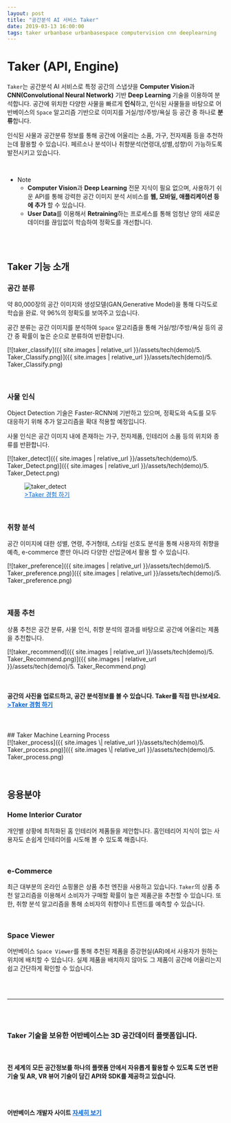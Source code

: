 ```yaml
---
layout: post
title: "공간분석 AI 서비스 Taker"
date: 2019-03-13 16:00:00
tags: taker urbanbase urbanbasespace computervision cnn deeplearning
---
```


# Taker (API, Engine)

`Taker`는 공간분석 AI 서비스로 특정 공간의 스냅샷을 **Computer Vision**과 **CNN(Convolutional Neural Network)** 기반 **Deep Learning** 기술을 이용하여 분석합니다. 공간에 위치한 다양한 사물을 빠르게 **인식**하고, 인식된 사물들을 바탕으로 어반베이스의 `Space` 알고리즘 기반으로 이미지를 거실/방/주방/욕실 등 공간 중 하나로 **분류**합니다. 

인식된 사물과 공간분류 정보를 통해 공간에 어울리는 소품, 가구, 전자제품 등을 추천하는데 활용할 수 있습니다. 페르소나 분석이나 취향분석(연령대,성별,성향)이 가능하도록 발전시키고 있습니다.

<br>

* Note
  * **Computer Vision**과 **Deep Learning** 전문 지식이 필요 없으며, 사용하기 쉬운 API를 통해 강력한 공간 이미지 분석 서비스를 **웹, 모바일, 애플리케이션 등에 추가** 할 수 있습니다.
  * **User Data**를 이용해서 **Retraining**하는 프로세스를 통해 엄청난 양의 새로운 데이터를 끊임없이 학습하여 정확도를 개선합니다.

<br>
<br>


## Taker 기능 소개 


### 공간 분류

약 80,000장의 공간 이미지와 생성모델(GAN,Generative Model)을 통해 다각도로 학습을 완료. 약 96%의 정확도를 보여주고 있습니다.

공간 분류는 공간 이미지를 분석하여 `Space` 알고리즘을 통해 거실/방/주방/욕실 등의 공간 중 확률이 높은 순으로 분류하여 반환합니다.

[![taker_classify]({{ site.images \| relative_url }}/assets/tech(demo)/5. Taker_Classify.png)]({{ site.images \| relative_url }}/assets/tech(demo)/5. Taker_Classify.png)

<br>

### 사물 인식

Object Detection 기술은 Faster-RCNN에 기반하고 있으며, 정확도와 속도를 모두 대응하기 위해 추가 알고리즘을 확대 적용할 예정입니다.

사물 인식은 공간 이미지 내에 존재하는 가구, 전자제품, 인테리어 소품 등의 위치와 종류를 반환합니다.

[![taker_detect]({{ site.images \| relative_url }}/assets/tech(demo)/5. Taker_Detect.png)]({{ site.images \| relative_url }}/assets/tech(demo)/5. Taker_Detect.png)

<figure>
  <img data-action="zoom" src='{{ "/assets/tech(demo)/5. Taker_Detect.png" | relative_url }}' alt='taker_detect'>
  <figcaption><a href="https://developer.urbanbase.com/products/space/" target="_blank" style="color: #0366d6;"> >Taker 경험 하기</a></figcaption>
</figure>


<br>

### 취향 분석

공간 이미지에 대한 성별, 연령, 주거형태, 스타일 선호도 분석을 통해 사용자의 취향을 예측, e-commerce 뿐만 아니라 다양한 산업군에서 활용 할 수 있습니다.

[![taker_preference]({{ site.images \| relative_url }}/assets/tech(demo)/5. Taker_preference.png)]({{ site.images \| relative_url }}/assets/tech(demo)/5. Taker_preference.png)

<br>

### 제품 추천

상품 추천은 공간 분류, 사물 인식, 취향 분석의 결과를 바탕으로 공간에 어울리는 제품을 추천합니다.

[![taker_recommend]({{ site.images \| relative_url }}/assets/tech(demo)/5. Taker_Recommend.png)]({{ site.images \| relative_url }}/assets/tech(demo)/5. Taker_Recommend.png)

<br>


<h4> 공간의 사진을 업로드하고, 공간 분석정보를 볼 수 있습니다. Taker를 직접 만나보세요. 
<br>
<a href="https://developer.urbanbase.com/products/space/" target="_blank" style="color: #0366d6;"> >Taker 경험 하기</a> </h4>
     

<br>
<br>
## Taker Machine Learning Process
<br>
[![taker_process]({{ site.images \| relative_url }}/assets/tech(demo)/5. Taker_process.png)]({{ site.images \| relative_url }}/assets/tech(demo)/5. Taker_process.png)

<br>
<br>
<br>

## 응용분야
### Home Interior Curator
개인별 상황에 최적화된 홈 인테리어 제품들을 제안합니다. 홈인테리어 지식이 없는 사용자도 손쉽게 인테리어를 시도해 볼 수 있도록 해줍니다.

<br>

### e-Commerce
최근 대부분의 온라인 쇼핑몰은 상품 추천 엔진을 사용하고 있습니다. `Taker`의 상품 추천 알고리즘을 이용해서 소비자가 구매할 확률이 높은 제품군을 추천할 수 있습니다. 또한, 취향 분석 알고리즘을 통해 소비자의 취향이나 트렌드를 예측할 수 있습니다. 

<br>

### Space Viewer
어반베이스 `Space Viewer`를 통해 추천된 제품을 증강현실(AR)에서 사용자가 원하는 위치에 배치할 수 있습니다. 실제 제품을 배치하지 않아도 그 제품이 공간에 어울리는지 쉽고 간단하게 확인할 수 있습니다.


<br>
<br>

<hr>
<br>
<br>
<h3>
Taker 기술을 보유한 어반베이스는 3D 공간데이터 플랫폼입니다.
</h3>
<br>
<h4>
전 세계의 모든 공간정보를 하나의 플랫폼 안에서 자유롭게 활용할 수 있도록 도면 변환 기술 및 AR, VR 뷰어 기술이 담긴 API와 SDK를 제공하고 있습니다.<br>
<br>
<br>

<Br>


어반베이스 개발자 사이트 <a href="https://developer.urbanbase.com" target="_blank" style="color: #0366d6;"> 자세히 보기</a>
</h4>
<br><br><br>
